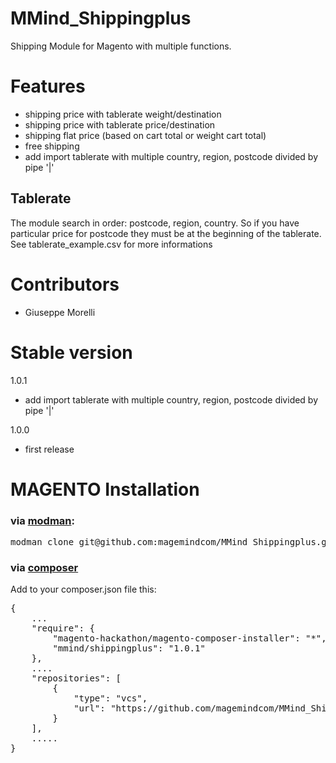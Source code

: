 MMind_Shippingplus
==================

Shipping Module for Magento with multiple functions.

# Features
- shipping price with tablerate weight/destination
- shipping price with tablerate price/destination
- shipping flat price (based on cart total or weight cart total)
- free shipping
- add import tablerate with multiple country, region, postcode divided by pipe '|'

## Tablerate

The module search in order: postcode, region, country.
So if you have particular price for postcode they must be at the beginning of the tablerate.
See tablerate_example.csv for more informations

# Contributors
- Giuseppe Morelli

# Stable version

1.0.1
- add import tablerate with multiple country, region, postcode divided by pipe '|'

1.0.0
- first release

# MAGENTO Installation

### via [modman](https://github.com/colinmollenhour/modman):
<pre>
modman clone git@github.com:magemindcom/MMind_Shippingplus.git  
</pre>

### via [composer](https://getcomposer.org/download/)
Add to your composer.json file this:
<pre>
{
    ...
    "require": {
        "magento-hackathon/magento-composer-installer": "*",
        "mmind/shippingplus": "1.0.1"
    },
    ....
    "repositories": [
        {
            "type": "vcs",
            "url": "https://github.com/magemindcom/MMind_Shippingplus"
        }
    ],
    .....
}</pre>